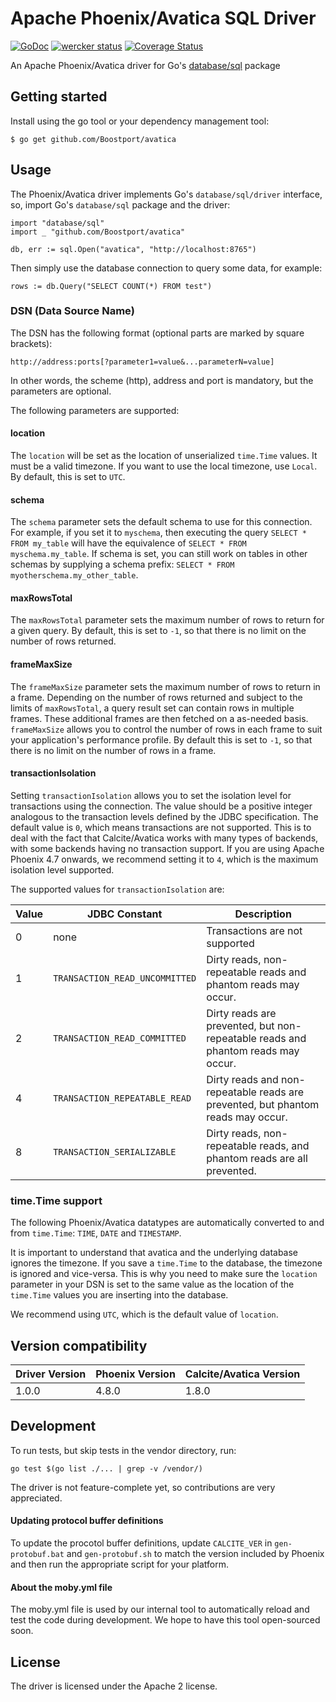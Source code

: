 # Apache Phoenix/Avatica SQL Driver
[![GoDoc](https://godoc.org/github.com/Boostport/avatica?status.png)](https://godoc.org/github.com/Boostport/Avatica)
[![wercker status](https://app.wercker.com/status/1abd1c7014e780ba7754decadb212451/s/master "wercker status")](https://app.wercker.com/project/byKey/1abd1c7014e780ba7754decadb212451)
[![Coverage Status](https://coveralls.io/repos/github/Boostport/avatica/badge.svg?branch=master)](https://coveralls.io/github/Boostport/avatica?branch=master)

An Apache Phoenix/Avatica driver for Go's [database/sql](http://golang.org/pkg/database/sql) package

## Getting started
Install using the go tool or your dependency management tool:

```
$ go get github.com/Boostport/avatica
```

## Usage

The Phoenix/Avatica driver implements Go's `database/sql/driver` interface, so, import Go's
`database/sql` package and the driver:

```
import "database/sql"
import _ "github.com/Boostport/avatica"

db, err := sql.Open("avatica", "http://localhost:8765")
```

Then simply use the database connection to query some data, for example:

```
rows := db.Query("SELECT COUNT(*) FROM test")
```

### DSN (Data Source Name)

The DSN has the following format (optional parts are marked by square brackets):

```
http://address:ports[?parameter1=value&...parameterN=value]
```

In other words, the scheme (http), address and port is mandatory, but the parameters are optional.

The following parameters are supported:

#### location

The `location` will be set as the location of unserialized `time.Time` values. It must be a valid timezone.
If you want to use the local timezone, use `Local`. By default, this is set to `UTC`.

#### schema
The `schema` parameter sets the default schema to use for this connection. For example, if you set it to `myschema`,
then executing the query `SELECT * FROM my_table` will have the equivalence of `SELECT * FROM myschema.my_table`.
If schema is set, you can still work on tables in other schemas by supplying a schema prefix:
`SELECT * FROM myotherschema.my_other_table`.

#### maxRowsTotal

The `maxRowsTotal` parameter sets the maximum number of rows to return for a given query. By default, this is set to
`-1`, so that there is no limit on the number of rows returned.

#### frameMaxSize

The `frameMaxSize` parameter sets the maximum number of rows to return in a frame. Depending on the number of rows
returned and subject to the limits of `maxRowsTotal`, a query result set can contain rows in multiple frames. These
additional frames are then fetched on a as-needed basis. `frameMaxSize` allows you to control the number of rows
in each frame to suit your application's performance profile. By default this is set to `-1`, so that there is no limit
on the number of rows in a frame.

#### transactionIsolation

Setting `transactionIsolation` allows you to set the isolation level for transactions using the connection. The value
should be a positive integer analogous to the transaction levels defined by the JDBC specification. The default value
is `0`, which means transactions are not supported. This is to deal with the fact that Calcite/Avatica works with
many types of backends, with some backends having no transaction support. If you are using Apache Phoenix 4.7 onwards,
we recommend setting it to `4`, which is the maximum isolation level supported.

The supported values for `transactionIsolation` are:

| Value | JDBC Constant                  | Description                                                                      |
| ----- | ------------------------------ | -------------------------------------------------------------------------------- |
| 0     | none                           | Transactions are not supported                                                   |
| 1     | `TRANSACTION_READ_UNCOMMITTED` | Dirty reads, non-repeatable reads and phantom reads may occur.                   |
| 2     | `TRANSACTION_READ_COMMITTED`   | Dirty reads are prevented, but non-repeatable reads and phantom reads may occur. |
| 4     | `TRANSACTION_REPEATABLE_READ`  | Dirty reads and non-repeatable reads are prevented, but phantom reads may occur. |
| 8     | `TRANSACTION_SERIALIZABLE`     | Dirty reads, non-repeatable reads, and phantom reads are all prevented.          |

### time.Time support

The following Phoenix/Avatica datatypes are automatically converted to and from `time.Time`:
`TIME`, `DATE` and `TIMESTAMP`.

It is important to understand that avatica and the underlying database ignores the timezone. If you save a `time.Time`
to the database, the timezone is ignored and vice-versa. This is why you need to make sure the `location` parameter
in your DSN is set to the same value as the location of the `time.Time` values you are inserting into the database.

We recommend using `UTC`, which is the default value of `location`.

## Version compatibility
| Driver Version  | Phoenix Version | Calcite/Avatica Version |
| --------------- | -------------   | ----------------------- |
| 1.0.0           | 4.8.0           | 1.8.0                   |

## Development

To run tests, but skip tests in the vendor directory, run:

```
go test $(go list ./... | grep -v /vendor/)
```

The driver is not feature-complete yet, so contributions are very appreciated.

#### Updating protocol buffer definitions
To update the procotol buffer definitions, update `CALCITE_VER` in `gen-protobuf.bat` and `gen-protobuf.sh` to match
the version included by Phoenix and then run the appropriate script for your platform.

#### About the moby.yml file
The moby.yml file is used by our internal tool to automatically reload and test the code during development.
We hope to have this tool open-sourced soon.

## License
The driver is licensed under the Apache 2 license.
